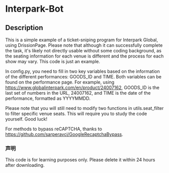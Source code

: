 # Interpark-Bot

## Description

This is a simple example of a ticket-sniping program for Interpark Global, using DrissionPage. Please note that although it can successfully complete the task, it's likely not directly usable without some coding background, as the seating information for each venue is different and the process for each show may vary. This code is just an example. 

In config.py, you need to fill in two key variables based on the information of the different performances: GOODS_ID and TIME. Both variables can be found on the performance page. For example, using https://www.globalinterpark.com/en/product/24007162, GOODS_ID is the last set of numbers in the URL, 24007162, and TIME is the date of the performance, formatted as YYYYMMDD.

Please note that you will still need to modify two functions in utils.seat_filter to filter specific venue seats. This will require you to study the code yourself. Good luck!

For methods to bypass reCAPTCHA, thanks to https://github.com/sarperavci/GoogleRecaptchaBypass.
### 声明

This code is for learning purposes only. Please delete it within 24 hours after downloading.